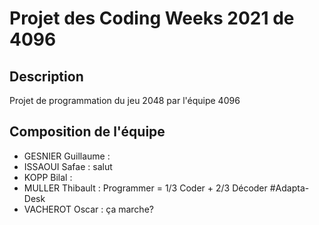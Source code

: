 # Projet des Coding Weeks 2021 de 4096

## Description
Projet de programmation du jeu 2048 par l'équipe 4096

## Composition de l'équipe
* GESNIER Guillaume :
* ISSAOUI Safae : salut
* KOPP Bilal :
* MULLER Thibault : Programmer = 1/3 Coder + 2/3 Décoder #Adapta-Desk
* VACHEROT Oscar : ça marche?
